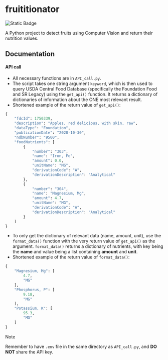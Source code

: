 # fruititionator
![Static Badge](https://img.shields.io/badge/Python-3.8.5-blue?style=flat&logo=Python&logoColor=white)

A Python project to detect fruits using Computer Vision and return their nutrition values.

## Documentation
#### API call 
- All necessary functions are in `API_call.py`.
- The script takes one string argument `keyword`, which is then used to query USDA Central Food Database (specifically the Foundation Food and SR Legacy) using the `get_api()` function. It returns a dictionary of dictionaries of information about the ONE most relevant result.
- Shortened example of the return value of `get_api()`:
```Python
{
    "fdcId": 1750339,
    "description": "Apples, red delicious, with skin, raw",
    "dataType": "Foundation",
    "publicationDate": "2020-10-30",
    "ndbNumber": "9500",
    "foodNutrients": [
        {
            "number": "303",
            "name": "Iron, Fe",
            "amount": 0.0,
            "unitName": "MG",
            "derivationCode": "A",
            "derivationDescription": "Analytical"
        },
        {
            "number": "304",
            "name": "Magnesium, Mg",
            "amount": 4.7,
            "unitName": "MG",
            "derivationCode": "A",
            "derivationDescription": "Analytical"
        }
    ]
}
```
- To only get the dictionary of relevant data (name, amount, unit), use the `format_data()` function with the very return value of `get_api()` as the argument. `format_data()` returns a dictionary of nutrients, with key being the **name** and value being a list containing **amount** and **unit**.
- Shortened example of the return value of `format_data()`:
```Python
{
    "Magnesium, Mg": [
        4.7,
        "MG"
    ],
    "Phosphorus, P": [
        9.18,
        "MG"
    ],
    "Potassium, K": [
        95.3,
        "MG"
    ]
}
```
> [!NOTE]
> Remember to have `.env` file in the same directory as `API_call.py`, and **DO NOT** share the API key.


